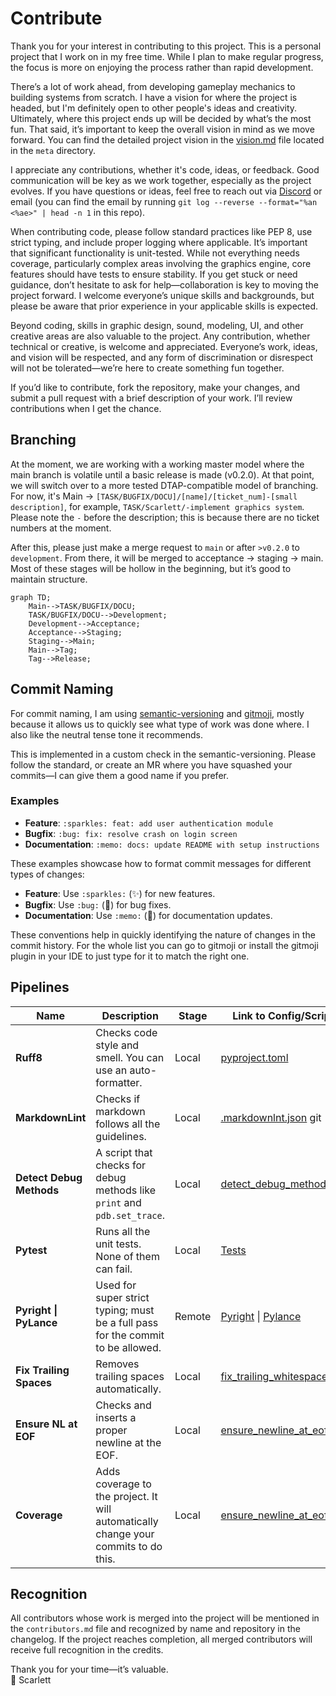 # Contribute

Thank you for your interest in contributing to this project. This is a personal project that I work on in my free time. While I plan to make regular progress, the focus is more on enjoying the process rather than rapid development.

There’s a lot of work ahead, from developing gameplay mechanics to building systems from scratch. I have a vision for where the project is headed, but I'm definitely open to other people's ideas and creativity. Ultimately, where this project ends up will be decided by what’s the most fun. That said, it’s important to keep the overall vision in mind as we move forward. You can find the detailed project vision in the [vision.md](meta/vision.md) file located in the `meta` directory.

I appreciate any contributions, whether it's code, ideas, or feedback. Good communication will be key as we work together, especially as the project evolves. If you have questions or ideas, feel free to reach out via [Discord](https://discord.gg/dzFgPC4U) or email (you can find the email by running `git log --reverse --format="%an <%ae>" | head -n 1` in this repo).

When contributing code, please follow standard practices like PEP 8, use strict typing, and include proper logging where applicable. It’s important that significant functionality is unit-tested. While not everything needs coverage, particularly complex areas involving the graphics engine, core features should have tests to ensure stability. If you get stuck or need guidance, don’t hesitate to ask for help—collaboration is key to moving the project forward. I welcome everyone’s unique skills and backgrounds, but please be aware that prior experience in your applicable skills is expected.

Beyond coding, skills in graphic design, sound, modeling, UI, and other creative areas are also valuable to the project. Any contribution, whether technical or creative, is welcome and appreciated. Everyone’s work, ideas, and vision will be respected, and any form of discrimination or disrespect will not be tolerated—we’re here to create something fun together.

If you’d like to contribute, fork the repository, make your changes, and submit a pull request with a brief description of your work. I’ll review contributions when I get the chance.

## Branching

At the moment, we are working with a working master model where the main branch is volatile until a basic release is made (v0.2.0). At that point, we will switch over to a more tested DTAP-compatible model of branching. For now, it's Main -> `[TASK/BUGFIX/DOCU]/[name]/[ticket_num]-[small description]`, for example, `TASK/Scarlett/-implement graphics system`. Please note the `-` before the description; this is because there are no ticket numbers at the moment.

After this, please just make a merge request to `main` or after `>v0.2.0` to `development`. From there, it will be merged to acceptance -> staging -> main. Most of these stages will be hollow in the beginning, but it’s good to maintain structure.

```mermaid
graph TD;
    Main-->TASK/BUGFIX/DOCU;
    TASK/BUGFIX/DOCU-->Development;
    Development-->Acceptance;
    Acceptance-->Staging;
    Staging-->Main;
    Main-->Tag;
    Tag-->Release;
```

## Commit Naming

For commit naming, I am using [semantic-versioning](https://python-semantic-release.readthedocs.io/en/latest/index.html) and [gitmoji](https://github.com/carloscuesta/gitmoji), mostly because it allows us to quickly see what type of work was done where. I also like the neutral tense tone it recommends.

This is implemented in a custom check in the semantic-versioning. Please follow the standard, or create an MR where you have squashed your commits—I can give them a good name if you prefer.

### Examples

- **Feature**: `:sparkles: feat: add user authentication module`
- **Bugfix**: `:bug: fix: resolve crash on login screen`
- **Documentation**: `:memo: docs: update README with setup instructions`

These examples showcase how to format commit messages for different types of changes:

- **Feature**: Use `:sparkles:` (✨) for new features.
- **Bugfix**: Use `:bug:` (🐛) for bug fixes.
- **Documentation**: Use `:memo:` (📝) for documentation updates.

These conventions help in quickly identifying the nature of changes in the commit history.
For the whole list you can go to gitmoji or install the gitmoji plugin in your IDE to just type for it to match the right one.

## Pipelines

| Name                     | Description                                                                         | Stage  | Link to Config/Script                                                                                                                      |
| ------------------------ | ----------------------------------------------------------------------------------- | ------ | ------------------------------------------------------------------------------------------------------------------------------------------ |
| **Ruff8**                | Checks code style and smell. You can use an auto-formatter.                         | Local  | [pyproject.toml](config/pyproject.toml)                                                                                                    |
| **MarkdownLint**         | Checks if markdown follows all the guidelines.                                      | Local  | [.markdownlnt.json](.markdownlnt.json)                                                                      git                            |
| **Detect Debug Methods** | A script that checks for debug methods like `print` and `pdb.set_trace`.            | Local  | [detect_debug_methods.py](hooks/detect_debug_methods.py)                                                                                   |
| **Pytest**               | Runs all the unit tests. None of them can fail.                                     | Local  | [Tests](tests/)                                                                                                                            |
| **Pyright \| PyLance**   | Used for super strict typing; must be a full pass for the commit to be allowed.     | Remote | [Pyright](https://github.com/microsoft/pyright) \| [Pylance](https://marketplace.visualstudio.com/items?itemName=ms-python.vscode-pylance) |
| **Fix Trailing Spaces**  | Removes trailing spaces automatically.                                              | Local  | [fix_trailing_whitespace.sh](hooks/pre-commit.sh:fix_trailing_whitespace)                                                                  |
| **Ensure NL at EOF**     | Checks and inserts a proper newline at the EOF.                                     | Local  | [ensure_newline_at_eof.sh](hooks/pre-commit.sh:ensure_newline_at_eof)                                                                      |
| **Coverage**             | Adds coverage to the project. It will automatically change your commits to do this. | Local  | [ensure_newline_at_eof.sh](hooks/pre-commit.sh:ensure_newline_at_eof)                                                                      |

## Recognition

All contributors whose work is merged into the project will be mentioned in the `contributors.md` file and recognized by name and repository in the changelog. If the project reaches completion, all merged contributors will receive full recognition in the credits.

Thank you for your time—it’s valuable.  
💜 Scarlett
